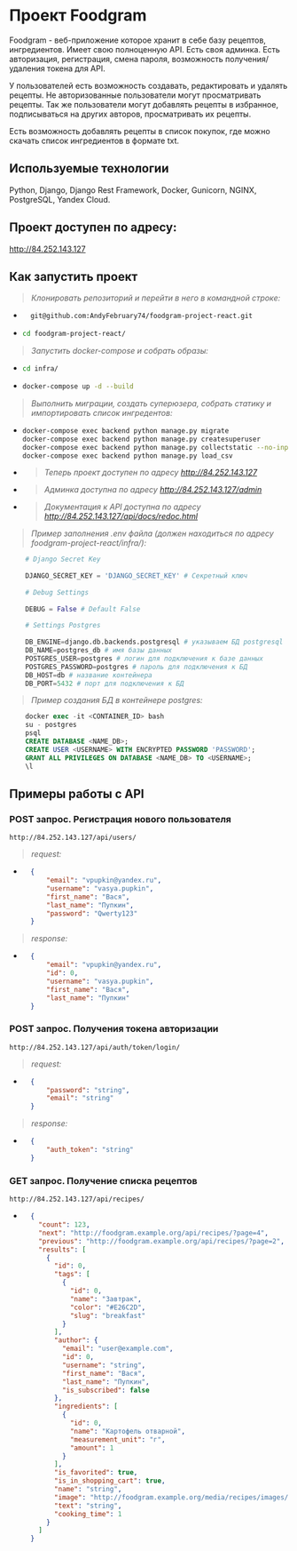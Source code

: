 # Проект Foodgram

Foodgram - веб-приложение которое хранит в себе базу рецептов, ингредиентов. Имеет свою полноценную API. Есть своя админка.
Есть авторизация, регистрация, смена пароля, возможность получения/удаления токена для API.

У пользователей есть возможность создавать, редактировать и удалять рецепты. Не авторизованные пользователи могут просматривать рецепты.
Так же пользователи могут добавлять рецепты в избранное, подписываться на других авторов, просматривать их рецепты.

Есть возможность добавлять рецепты в список покупок, где можно скачать список ингредиентов в формате txt.


## Используемые технологии

Python, Django, Django Rest Framework, Docker, Gunicorn, NGINX, PostgreSQL, Yandex Cloud.

## Проект доступен по адресу:

<http://84.252.143.127>

## Как запустить проект

>*Клонировать репозиторий и перейти в него в командной строке:*

* ```bash
    git@github.com:AndyFebruary74/foodgram-project-react.git
  ```

* ```bash
  cd foodgram-project-react/
  ```

>*Запустить docker-compose и собрать образы:*

* ```bash
  cd infra/
  ```

* ```bash
  docker-compose up -d --build
  ```

>*Выполнить миграции, создать суперюзера, собрать статику и импортировать список ингредентов:*

* ```bash
  docker-compose exec backend python manage.py migrate
  docker-compose exec backend python manage.py createsuperuser
  docker-compose exec backend python manage.py collectstatic --no-input
  docker-compose exec backend python manage.py load_csv
  ```

* >*Теперь проект доступен по адресу <http://84.252.143.127>*
* >*Админка доступна по адресу <http://84.252.143.127/admin>*
* >*Документация к API доступна по адресу <http://84.252.143.127/api/docs/redoc.html>*

>*Пример заполнения .env файла (должен находиться по адресу foodgram-project-react/infra/):*

```python
    # Django Secret Key
    
    DJANGO_SECRET_KEY = 'DJANGO_SECRET_KEY' # Секретный ключ
    
    # Debug Settings
    
    DEBUG = False # Default False
    
    # Settings Postgres
    
    DB_ENGINE=django.db.backends.postgresql # указываем БД postgresql
    DB_NAME=postgres_db # имя базы данных
    POSTGRES_USER=postgres # логин для подключения к базе данных
    POSTGRES_PASSWORD=postgres # пароль для подключения к БД
    DB_HOST=db # название контейнера
    DB_PORT=5432 # порт для подключения к БД
```

>*Пример создания БД в контейнере postgres:*

```SQL
    docker exec -it <CONTAINER_ID> bash
    su - postgres
    psql
    CREATE DATABASE <NAME_DB>;
    CREATE USER <USERNAME> WITH ENCRYPTED PASSWORD 'PASSWORD';
    GRANT ALL PRIVILEGES ON DATABASE <NAME_DB> TO <USERNAME>;
    \l
```

## Примеры работы с API

### POST запрос. Регистрация нового пользователя

```URL
http://84.252.143.127/api/users/
```

>*request:*

* ```JSON
    {
        "email": "vpupkin@yandex.ru",
        "username": "vasya.pupkin",
        "first_name": "Вася",
        "last_name": "Пупкин",
        "password": "Qwerty123"
    }
  ```

>*response:*

* ```JSON
    {
        "email": "vpupkin@yandex.ru",
        "id": 0,
        "username": "vasya.pupkin",
        "first_name": "Вася",
        "last_name": "Пупкин"
    }
  ```

### POST запрос. Получения токена авторизации

```URL
http://84.252.143.127/api/auth/token/login/
```

>*request:*

* ```JSON
    {
        "password": "string",
        "email": "string"
    }
  ```

>*response:*

* ```JSON
    {
        "auth_token": "string"
    }
  ```

### GET запрос. Получение списка рецептов

```URL
http://84.252.143.127/api/recipes/
```

* ```JSON
    {
      "count": 123,
      "next": "http://foodgram.example.org/api/recipes/?page=4",
      "previous": "http://foodgram.example.org/api/recipes/?page=2",
      "results": [
        {
          "id": 0,
          "tags": [
            {
              "id": 0,
              "name": "Завтрак",
              "color": "#E26C2D",
              "slug": "breakfast"
            }
          ],
          "author": {
            "email": "user@example.com",
            "id": 0,
            "username": "string",
            "first_name": "Вася",
            "last_name": "Пупкин",
            "is_subscribed": false
          },
          "ingredients": [
            {
              "id": 0,
              "name": "Картофель отварной",
              "measurement_unit": "г",
              "amount": 1
            }
          ],
          "is_favorited": true,
          "is_in_shopping_cart": true,
          "name": "string",
          "image": "http://foodgram.example.org/media/recipes/images/image.jpeg",
          "text": "string",
          "cooking_time": 1
        }
      ]
    }
  ```

